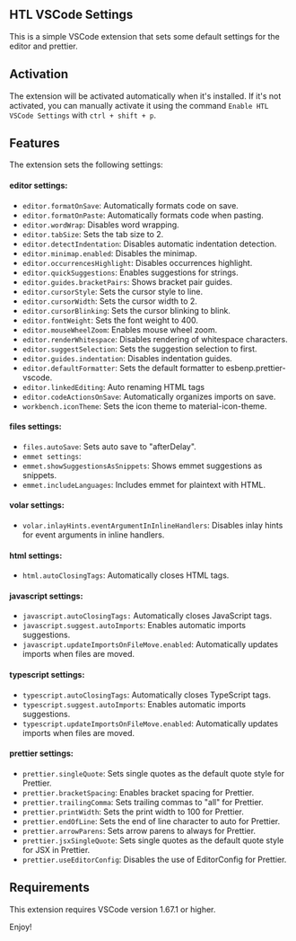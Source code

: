 ## HTL VSCode Settings

This is a simple VSCode extension that sets some default settings for the editor and prettier.

## Activation

The extension will be activated automatically when it's installed. If it's not activated, you can manually activate it using the command `Enable HTL VSCode Settings` with `ctrl + shift + p`.

## Features

The extension sets the following settings:

#### editor settings:

- `editor.formatOnSave`: Automatically formats code on save.
- `editor.formatOnPaste`: Automatically formats code when pasting.
- `editor.wordWrap`: Disables word wrapping.
- `editor.tabSize`: Sets the tab size to 2.
- `editor.detectIndentation`: Disables automatic indentation detection.
- `editor.minimap.enabled`: Disables the minimap.
- `editor.occurrencesHighlight`: Disables occurrences highlight.
- `editor.quickSuggestions`: Enables suggestions for strings.
- `editor.guides.bracketPairs`: Shows bracket pair guides.
- `editor.cursorStyle`: Sets the cursor style to line.
- `editor.cursorWidth`: Sets the cursor width to 2.
- `editor.cursorBlinking`: Sets the cursor blinking to blink.
- `editor.fontWeight`: Sets the font weight to 400.
- `editor.mouseWheelZoom`: Enables mouse wheel zoom.
- `editor.renderWhitespace`: Disables rendering of whitespace characters.
- `editor.suggestSelection`: Sets the suggestion selection to first.
- `editor.guides.indentation`: Disables indentation guides.
- `editor.defaultFormatter`: Sets the default formatter to esbenp.prettier-vscode.
- `editor.linkedEditing`: Auto renaming HTML tags
- `editor.codeActionsOnSave`: Automatically organizes imports on save.
- `workbench.iconTheme`: Sets the icon theme to material-icon-theme.

#### files settings:

- `files.autoSave`: Sets auto save to "afterDelay".
- `emmet settings`:
- `emmet.showSuggestionsAsSnippets`: Shows emmet suggestions as snippets.
- `emmet.includeLanguages`: Includes emmet for plaintext with HTML.

#### volar settings:

- `volar.inlayHints.eventArgumentInInlineHandlers`: Disables inlay hints for event arguments in inline handlers.

#### html settings:

- `html.autoClosingTags`: Automatically closes HTML tags.

#### javascript settings:

- `javascript.autoClosingTags:` Automatically closes JavaScript tags.
- `javascript.suggest.autoImports`: Enables automatic imports suggestions.
- `javascript.updateImportsOnFileMove.enabled`: Automatically updates imports when files are moved.

#### typescript settings:

- `typescript.autoClosingTags`: Automatically closes TypeScript tags.
- `typescript.suggest.autoImports`: Enables automatic imports suggestions.
- `typescript.updateImportsOnFileMove.enabled`: Automatically updates imports when files are moved.

#### prettier settings:

- `prettier.singleQuote`: Sets single quotes as the default quote style for Prettier.
- `prettier.bracketSpacing`: Enables bracket spacing for Prettier.
- `prettier.trailingComma`: Sets trailing commas to "all" for Prettier.
- `prettier.printWidth`: Sets the print width to 100 for Prettier.
- `prettier.endOfLine`: Sets the end of line character to auto for Prettier.
- `prettier.arrowParens`: Sets arrow parens to always for Prettier.
- `prettier.jsxSingleQuote`: Sets single quotes as the default quote style for JSX in Prettier.
- `prettier.useEditorConfig`: Disables the use of EditorConfig for Prettier.

## Requirements

This extension requires VSCode version 1.67.1 or higher.

Enjoy!
